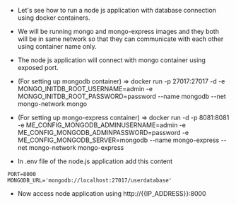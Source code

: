 - Let's see how to run a node js application with database connection using docker containers.
- We will be running mongo and mongo-express images and they both will be in same network so that they can communicate with each other using container name only.
- The node js application will connect with mongo container using exposed port.

- (For setting up mongodb container)
=> docker run -p 27017:27017 -d -e MONGO_INITDB_ROOT_USERNAME=admin -e MONGO_INITDB_ROOT_PASSWORD=password --name mongodb --net mongo-network mongo

- (For setting up mongo-express container)
=> docker run -d -p 8081:8081 -e ME_CONFIG_MONGODB_ADMINUSERNAME=admin -e ME_CONFIG_MONGODB_ADMINPASSWORD=password -e ME_CONFIG_MONGODB_SERVER=mongodb --name mongo-express --net mongo-network mongo-express

- In .env file of the node.js application add this content
```
PORT=8000
MONGODB_URL='mongodb://localhost:27017/userdatabase'
```

- Now access node application using http://{{IP_ADDRESS}}:8000
